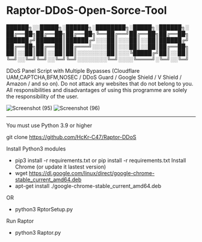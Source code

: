 # Raptor-DDoS-Open-Sorce-Tool
██████╗░░█████╗░██████╗░████████╗░█████╗░██████╗░
██╔══██╗██╔══██╗██╔══██╗╚══██╔══╝██╔══██╗██╔══██╗
██████╔╝███████║██████╔╝░░░██║░░░██║░░██║██████╔╝
██╔══██╗██╔══██║██╔═══╝░░░░██║░░░██║░░██║██╔══██╗
██║░░██║██║░░██║██║░░░░░░░░██║░░░╚█████╔╝██║░░██║
╚═╝░░╚═╝╚═╝░░╚═╝╚═╝░░░░░░░░╚═╝░░░░╚════╝░╚═╝░░╚═╝


DDoS Panel Script with Multiple Bypasses (Cloudflare UAM,CAPTCHA,BFM,NOSEC / DDoS Guard / Google Shield / V Shield / Amazon / and so on). Do not attack any websites that do not belong to you. All responsibilities and disadvantages of using this programme are solely the responsibility of the user.

![Screenshot (95)](https://github.com/HcKr-C47/Raptor-DDoS/assets/51154046/89fa7548-e0c9-4610-8674-0c0baae94622)
![Screenshot (96)](https://github.com/HcKr-C47/Raptor-DDoS/assets/51154046/3670bd4e-d8be-49fb-b783-c5ebd301a2a9)



-------------------------------------------------------------------------------

You must use Python 3.9 or higher

git clone https://github.com/HcKr-C47/Raptor-DDoS

Install Python3 modules
 - pip3 install -r requirements.txt  or  pip install -r requirements.txt
Install Chrome (or update it lastest version)
 - wget https://dl.google.com/linux/direct/google-chrome-stable_current_amd64.deb
 - apt-get install ./google-chrome-stable_current_amd64.deb

OR
 - python3 RptorSetup.py


Run Raptor
 - python3 Raptor.py
